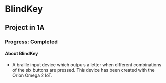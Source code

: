 # BlindKey

## Project in 1A

### Progress: Completed

#### About BlindKey
- A braille input device which outputs a letter when different combinations of the six buttons are pressed. This device has been created with the Orion Omega 2 IoT. 
